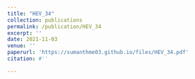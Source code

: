 ```yaml
---
title: "HEV_34"
collection: publications
permalink: /publication/HEV_34
excerpt: ''
date: 2021-11-03
venue: ''
paperurl: 'https://sumanthme03.github.io/files/HEV_34.pdf'
citation: #''

---
```


[Download paper here]: (https://sumanthme03.github.io/files/HEV_34.pdf)






